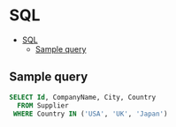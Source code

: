 # SQL

<!--ts-->
* [SQL](sql.md#sql)
   * [Sample query](sql.md#sample-query)

<!-- Added by: runner, at: Tue Jun  1 09:19:38 UTC 2021 -->

<!--te-->

## Sample query

```sql
SELECT Id, CompanyName, City, Country
  FROM Supplier
 WHERE Country IN ('USA', 'UK', 'Japan')
```
